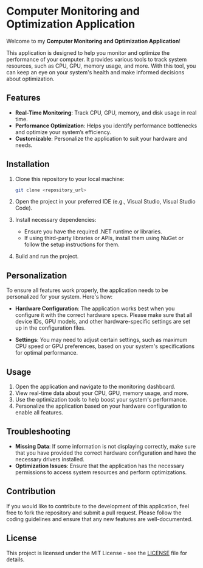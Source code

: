 # Computer Monitoring and Optimization Application

Welcome to my **Computer Monitoring and Optimization Application**!

This application is designed to help you monitor and optimize the performance of your computer. It provides various tools to track system resources, such as CPU, GPU, memory usage, and more. With this tool, you can keep an eye on your system's health and make informed decisions about optimization.

## Features

- **Real-Time Monitoring**: Track CPU, GPU, memory, and disk usage in real time.
- **Performance Optimization**: Helps you identify performance bottlenecks and optimize your system’s efficiency.
- **Customizable**: Personalize the application to suit your hardware and needs.

## Installation

1. Clone this repository to your local machine:
   ```bash
   git clone <repository_url>
   ```

2. Open the project in your preferred IDE (e.g., Visual Studio, Visual Studio Code).

3. Install necessary dependencies:
   - Ensure you have the required .NET runtime or libraries.
   - If using third-party libraries or APIs, install them using NuGet or follow the setup instructions for them.

4. Build and run the project.

## Personalization

To ensure all features work properly, the application needs to be personalized for your system. Here's how:

- **Hardware Configuration**: The application works best when you configure it with the correct hardware specs. Please make sure that all device IDs, GPU models, and other hardware-specific settings are set up in the configuration files.

- **Settings**: You may need to adjust certain settings, such as maximum CPU speed or GPU preferences, based on your system's specifications for optimal performance.

## Usage

1. Open the application and navigate to the monitoring dashboard.
2. View real-time data about your CPU, GPU, memory usage, and more.
3. Use the optimization tools to help boost your system's performance.
4. Personalize the application based on your hardware configuration to enable all features.

## Troubleshooting

- **Missing Data**: If some information is not displaying correctly, make sure that you have provided the correct hardware configuration and have the necessary drivers installed.
- **Optimization Issues**: Ensure that the application has the necessary permissions to access system resources and perform optimizations.

## Contribution

If you would like to contribute to the development of this application, feel free to fork the repository and submit a pull request. Please follow the coding guidelines and ensure that any new features are well-documented.

## License

This project is licensed under the MIT License - see the [LICENSE](LICENSE) file for details.
